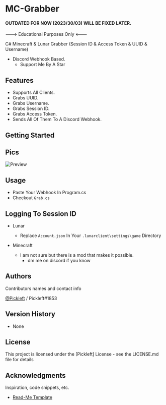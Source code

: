 # MC-Grabber


#### **OUTDATED FOR NOW (2023/30/03) WILL BE FIXED LATER.**

---> Educational Purposes Only <---

C# Minecraft & Lunar Grabber (Session ID & Access Token & UUID & Username)
   * Discord Webhook Based.
      * Support Me By A Star

## Features 

* Supports All Clients.
* Grabs UUID.
* Grabs Username.
* Grabs Session ID.
* Grabs Access Token.
* Sends All Of Them To A Discord Webhook.


## Getting Started

## Pics

![Preview](https://github.com/Pickleft/MC-Grabber/blob/master/Discord_hHZKRt4vDV.png)


## Usage

* Paste Your Webhook In Program.cs
* Checkout `Grab.cs`


## Logging To Session ID
* Lunar
    * Replace `Account.json` In Your `.lunarclient\settings\game` Directory

* Minecraft
    * I am not sure but there is a mod that makes it possible.
      * dm me on discord if you know

## Authors

Contributors names and contact info

[@Pickleft](https://twitter.com/Pickleft) / Pickleft#1853

## Version History

* None

## License

This project is licensed under the [Pickleft] License - see the LICENSE.md file for details

## Acknowledgments

Inspiration, code snippets, etc.
* [Read-Me Template](https://gist.github.com/DomPizzie/7a5ff55ffa9081f2de27c315f5018afc)
